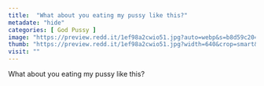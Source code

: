 ```yaml
---
title:  "What about you eating my pussy like this?"
metadate: "hide"
categories: [ God Pussy ]
image: "https://preview.redd.it/1ef98a2cwio51.jpg?auto=webp&s=b8d59c204fe0697f8c6d36607a43295c11dfc738"
thumb: "https://preview.redd.it/1ef98a2cwio51.jpg?width=640&crop=smart&auto=webp&s=02cddf4eba6b1514b6f07ad4a8dfd159e4ae8ed1"
visit: ""
---
```

What about you eating my pussy like this?
